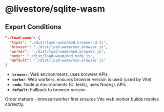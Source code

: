 # @livestore/sqlite-wasm

## Export Conditions

```json
"./load-wasm": {
  "types": "./dist/load-wasm/mod.browser.d.ts",
  "browser": "./dist/load-wasm/mod.browser.js",
  "worker": "./dist/load-wasm/mod.browser.js",
  "node": "./dist/load-wasm/mod.node.js",
  "default": "./dist/load-wasm/mod.browser.js"
}
```

- **`browser`**: Web environments, uses browser APIs
- **`worker`**: Web workers, ensures browser version is used (used by Vite)
- **`node`**: Node.js environments (CI tests), uses Node.js APIs  
- **`default`**: Fallback to browser version

Order matters - browser/worker first ensures Vite web worker builds resolve correctly.
